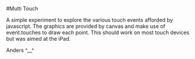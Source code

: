 #Multi Touch

A simple experiment to explore the various touch events afforded by javascript. 
The graphics are provided by canvas and make use of event.touches to draw each point. 
This should work on most touch devices but was aimed at the iPad.

Anders
^__^
